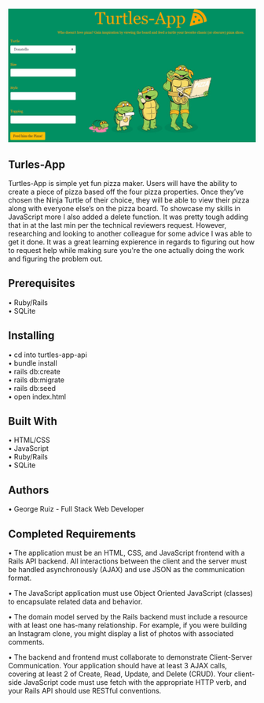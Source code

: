![Website](/turtles-app-client/turImg.png)

## Turles-App 

Turtles-App is simple yet fun pizza maker. Users will have the ability to create a piece of pizza based off the four pizza properties. Once they’ve chosen the Ninja Turtle of their choice, they will be able to view their pizza along with everyone else’s on the pizza board. To showcase my skills in JavaScript more I also added a delete function. It was pretty tough adding that in at the last min per the technical reviewers request. However, researching and looking to another colleague for some advice I was able to get it done. It was a great learning expierence in regards to figuring out how to request help while making sure you're the one actually doing the work and figuring the problem out. 

## Prerequisites  

• Ruby/Rails  
• SQLite

## Installing  

• cd into turtles-app-api  
• bundle install  
• rails db:create  
• rails db:migrate    
• rails db:seed  
• open index.html  

## Built With  

• HTML/CSS  
• JavaScript  
• Ruby/Rails  
• SQLite  

## Authors  

• George Ruiz - Full Stack Web Developer

## Completed Requirements  

• The application must be an HTML, CSS, and JavaScript frontend with a Rails API backend. All interactions between the client and the server must be handled asynchronously (AJAX) and use JSON as the communication format.  

• The JavaScript application must use Object Oriented JavaScript (classes) to encapsulate related data and behavior.

• The domain model served by the Rails backend must include a resource with at least one has-many relationship. For example, if you were building an Instagram clone, you might display a list of photos with associated comments.  

• The backend and frontend must collaborate to demonstrate Client-Server Communication. Your application should have at least 3 AJAX calls, covering at least 2 of Create, Read, Update, and Delete (CRUD). Your client-side JavaScript code must use fetch with the appropriate HTTP verb, and your Rails API should use RESTful conventions.


